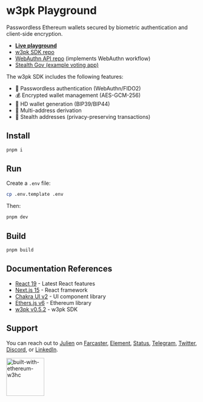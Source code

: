 # w3pk Playground

Passwordless Ethereum wallets secured by biometric authentication and client-side encryption.

- [**Live playground**](http://w3pk.w3hc.org)
- [w3pk SDK repo](https://github.com/w3hc/w3pk)
- [WebAuthn API repo](https://github.com/julienbrg/nestjs-webauthn) (implements WebAuthn workflow)
- [Stealth Gov (example voting app)](https://github.com/w3hc/stealth-gov)

The w3pk SDK includes the following features:

- 🔐 Passwordless authentication (WebAuthn/FIDO2)
- 💰 Encrypted wallet management (AES-GCM-256)
- 🌱 HD wallet generation (BIP39/BIP44)
- 🔢 Multi-address derivation
- 🥷 Stealth addresses (privacy-preserving transactions)

## Install

```bash
pnpm i
```

## Run

Create a `.env` file:

```bash
cp .env.template .env
```

Then:

```bash
pnpm dev
```

## Build

```bash
pnpm build
```

## Documentation References

- [React 19](https://react.dev/blog/2024/12/05/react-19) - Latest React features
- [Next.js 15](https://nextjs.org/docs) - React framework
- [Chakra UI v2](https://v2.chakra-ui.com/) - UI component library
- [Ethers.js v6](https://docs.ethers.org/v6/) - Ethereum library
- [w3pk v0.5.2](https://github.com/w3hc/w3pk) - w3pk SDK

## Support

You can reach out to [Julien](https://github.com/julienbrg) on [Farcaster](https://warpcast.com/julien-), [Element](https://matrix.to/#/@julienbrg:matrix.org), [Status](https://status.app/u/iwSACggKBkp1bGllbgM=#zQ3shmh1sbvE6qrGotuyNQB22XU5jTrZ2HFC8bA56d5kTS2fy), [Telegram](https://t.me/julienbrg), [Twitter](https://twitter.com/julienbrg), [Discord](https://discordapp.com/users/julienbrg), or [LinkedIn](https://www.linkedin.com/in/julienberanger/).

<img src="https://bafkreid5xwxz4bed67bxb2wjmwsec4uhlcjviwy7pkzwoyu5oesjd3sp64.ipfs.w3s.link" alt="built-with-ethereum-w3hc" width="100"/>
